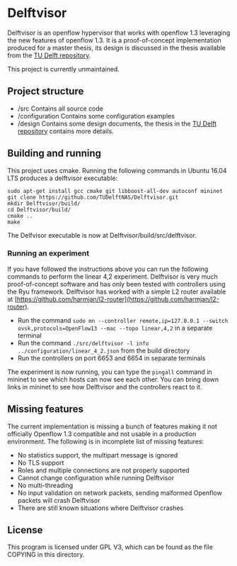 # Delftvisor

Delftvisor is an openflow hypervisor that works with openflow 1.3 leveraging the new features of openflow 1.3. It is a proof-of-concept implementation produced for a master thesis, its design is discussed in the thesis available from the [TU Delft repository](https://repository.tudelft.nl/islandora/object/uuid:66db3d64-b3df-42d6-a468-c6cf50558e55).

This project is currently unmaintained.

## Project structure
 - /src Contains all source code
 - /configuration Contains some configuration examples
 - /design Contains some design documents, the thesis in the [TU Delft repository](https://repository.tudelft.nl/islandora/object/uuid:66db3d64-b3df-42d6-a468-c6cf50558e55) contains more details.

## Building and running
This project uses cmake. Running the following commands in Ubuntu 16.04 LTS produces a delftvisor executable:

```
sudo apt-get install gcc cmake git libboost-all-dev autoconf mininet
git clone https://github.com/TUDelftNAS/Delftvisor.git
mkdir Delftvisor/build/
cd Delftvisor/build/
cmake ..
make
```

The Delfvisor executable is now at Delftvisor/build/src/delftvisor.

### Running an experiment
If you have followed the instructions above you can run the following commands to perform the linear 4,2 experiment. Delftvisor is very much proof-of-concept software and has only been tested with controllers using the Ryu framework. Delftvisor has worked with a simple L2 router available at [https://github.com/harmjan/l2-router](https://github.com/harmjan/l2-router).

 - Run the command `sudo mn --controller remote,ip=127.0.0.1 --switch ovsk,protocols=OpenFlow13 --mac --topo linear,4,2` in a separate terminal
 - Run the command `./src/delftvisor -l info ../configuration/linear_4_2.json` from the build directory
 - Run the controllers on port 6653 and 6654 in separate terminals

The experiment is now running, you can type the `pingall` command in mininet to see which hosts can now see each other. You can bring down links in mininet to see how Delftvisor and the controllers react to it.

## Missing features
The current implementation is missing a bunch of features making it not officially Openflow 1.3 compatible and not usable in a production environment. The following is in incomplete list of missing features:

 - No statistics support, the multipart message is ignored
 - No TLS support
 - Roles and multiple connections are not properly supported
 - Cannot change configuration while running Delftvisor
 - No multi-threading
 - No input validation on network packets, sending malformed Openflow packets will crash Delftvisor
 - There are still known situations where Delftvisor crashes

## License
This program is licensed under GPL V3, which can be found as the file COPYING in this directory.
